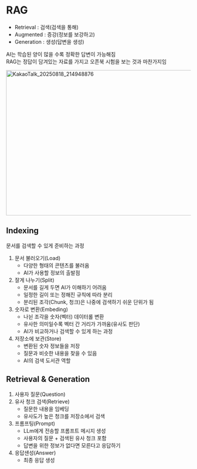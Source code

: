 ﻿# RAG

- Retrieval : 검색(검색을 통해)
- Augmented : 증강(정보를 보강하고)
- Generation : 생성(답변을 생성)

AI는 학습된 양이 많을 수록 정확한 답변이 가능해짐<br>
RAG는 정답이 담겨있는 자료를 가지고 오픈북 시험을 보는 것과 마찬가지임

<img width="728" height="397" alt="KakaoTalk_20250818_214948876" src="https://github.com/user-attachments/assets/13cb8fd3-8a81-4c61-87b4-bb50b8620749" />


## Indexing

문서를 검색할 수 있게 준비하는 과정

1. 문서 불러오기(Load)
   - 다양한 형태의 콘텐츠를 불러옴
   - AI가 사용할 정보의 출발점
2. 잘게 나누기(Split)
   - 문서를 길게 두면 AI가 이해하기 어려움
   - 일정한 길이 또는 정해진 규칙에 따라 분리
   - 분리된 조각(Chunk, 청크)은 나중에 검색하기 쉬운 단위가 됨
3. 숫자로 변환(Embeding)
   - 나뉜 조각을 숫자(벡터) 데이터롤 변환
   - 유사한 의미일수록 벡터 간 거리가 가까움(유사도 판단)
   - AI가 비교하거나 검색할 수 있게 하는 과정
4. 저장소에 보관(Store)
   - 변환된 숫자 정보들을 저장
   - 질문과 비슷한 내용을 찾을 수 있음
   - AI의 검색 도서관 역할

## Retrieval & Generation

1. 사용자 질문(Question)
2. 유사 청크 검색(Retrieve)
   - 질문한 내용을 임베딩
   - 유사도가 높은 청크를 저장소에서 검색
3. 프롬프팅(Prompt)
   - LLm에게 전송할 프롬프트 메시지 생성
   - 사용자의 질문 + 검색된 유사 청크 포함
   - 답변을 위한 정보가 없다면 모른다고 응답하기
4. 응답샌성(Answer)
   - 최종 응답 생성
